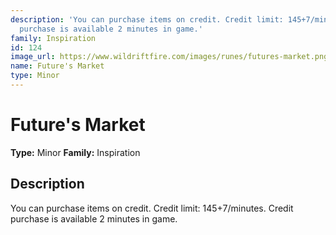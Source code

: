 ```yaml
---
description: 'You can purchase items on credit. Credit limit: 145+7/minutes. Credit
  purchase is available 2 minutes in game.'
family: Inspiration
id: 124
image_url: https://www.wildriftfire.com/images/runes/futures-market.png
name: Future's Market
type: Minor
---
```


# Future's Market

**Type:** Minor
**Family:** Inspiration

## Description

You can purchase items on credit. Credit limit: 145+7/minutes. Credit purchase is available 2 minutes in game.

